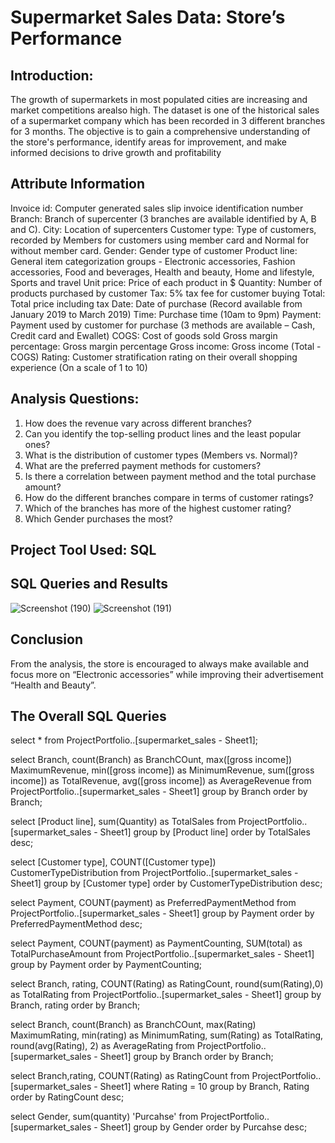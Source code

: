 # Supermarket Sales Data: Store’s Performance
## Introduction:
The growth of supermarkets in most populated cities are increasing and market competitions arealso high. The dataset is one of the historical sales of a supermarket company which has been recorded in 3 different branches for 3 months. The objective is to gain a comprehensive understanding of the store's performance, identify areas for improvement, and make informed decisions to drive growth and profitability 
## Attribute Information
Invoice id: Computer generated sales slip invoice identification number
Branch: Branch of supercenter (3 branches are available identified by A, B and C).
City: Location of supercenters
Customer type: Type of customers, recorded by Members for customers using member card and Normal for without member card.
Gender: Gender type of customer
Product line: General item categorization groups - Electronic accessories, Fashion accessories,
Food and beverages, Health and beauty, Home and lifestyle, Sports and travel
Unit price: Price of each product in $
Quantity: Number of products purchased by customer
Tax: 5% tax fee for customer buying
Total: Total price including tax
Date: Date of purchase (Record available from January 2019 to March 2019)
Time: Purchase time (10am to 9pm)
Payment: Payment used by customer for purchase (3 methods are available – Cash, Credit card
and Ewallet)
COGS: Cost of goods sold
Gross margin percentage: Gross margin percentage
Gross income: Gross income (Total - COGS)
Rating: Customer stratification rating on their overall shopping experience (On a scale of 1 to 10)
## Analysis Questions:
1. How does the revenue vary across different branches? 
2. Can you identify the top-selling product lines and the least popular ones?
3. What is the distribution of customer types (Members vs. Normal)?
4. What are the preferred payment methods for customers?
5. Is there a correlation between payment method and the total purchase amount?
6. How do the different branches compare in terms of customer ratings?
7. Which of the branches has more of the highest customer rating?
8. Which Gender purchases the most?
## Project Tool Used: SQL
## SQL Queries and Results
![Screenshot (190)](https://github.com/quadri-usman/supermarket/assets/105228467/fd397b8f-a0f2-462b-8184-a843bbd480fb)
![Screenshot (191)](https://github.com/quadri-usman/supermarket/assets/105228467/96a8412e-a93f-490a-8480-e26a3ab6fa09)
## Conclusion
From the analysis, the store is encouraged to always make available and focus more on “Electronic accessories” while improving their advertisement “Health and Beauty”. 
## The Overall SQL Queries
select *
from ProjectPortfolio..[supermarket_sales - Sheet1];

select Branch, count(Branch) as BranchCOunt, max([gross income]) MaximumRevenue, 
min([gross income]) as MinimumRevenue, sum([gross income]) as TotalRevenue,
avg([gross income]) as AverageRevenue
from ProjectPortfolio..[supermarket_sales - Sheet1]
group by Branch 
order by Branch;

select [Product line], sum(Quantity) as TotalSales
from ProjectPortfolio..[supermarket_sales - Sheet1]
group by [Product line]
order by TotalSales desc;

select [Customer type], COUNT([Customer type]) CustomerTypeDistribution
from ProjectPortfolio..[supermarket_sales - Sheet1]
group by [Customer type]
order by CustomerTypeDistribution desc;

select Payment, COUNT(payment) as PreferredPaymentMethod
from ProjectPortfolio..[supermarket_sales - Sheet1]
group by Payment
order by PreferredPaymentMethod desc;

select Payment, COUNT(payment) as PaymentCounting, SUM(total) as TotalPurchaseAmount
from ProjectPortfolio..[supermarket_sales - Sheet1]
group by Payment
order by PaymentCounting;

select Branch, rating, COUNT(Rating) as RatingCount, round(sum(Rating),0) as TotalRating
from ProjectPortfolio..[supermarket_sales - Sheet1]
group by Branch, rating
order by Branch; 

select Branch, count(Branch) as BranchCOunt, max(Rating) MaximumRating, 
min(rating) as MinimumRating, sum(Rating) as TotalRating,
round(avg(Rating), 2) as AverageRating
from ProjectPortfolio..[supermarket_sales - Sheet1]
group by Branch 
order by Branch;

select Branch,rating, COUNT(Rating) as RatingCount
from ProjectPortfolio..[supermarket_sales - Sheet1]
where Rating = 10
group by Branch, Rating
order by RatingCount desc;

select Gender, sum(quantity) 'Purcahse'
from ProjectPortfolio..[supermarket_sales - Sheet1]
group by Gender
order by Purcahse desc;
